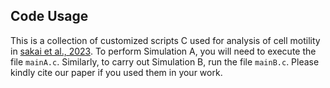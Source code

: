 ## Code Usage <br>
This is a collection of customized scripts C used for analysis of cell motility in [sakai et al., 2023](https://www.researchsquare.com/article/rs-3055270/v1). 
To perform Simulation A, you will need to execute the file `mainA.c`. Similarly, to carry out Simulation B, run the file `mainB.c`.
Please kindly cite our paper if you used them in your work.
